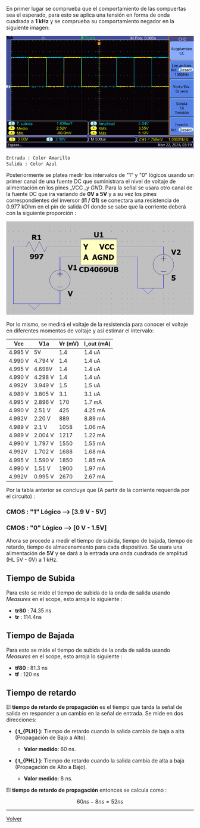 En primer lugar se comprueba que el comportamiento de las compuertas sea el esperado, para esto se aplica una tensión en forma de onda cuadrada a **1 kHz** y se comprueba su comportamiento negador en la siguiente imagen:

![](Imagenes/F0000TEK.bmp)

	Entrada : Color Amarillo
	Salida : Color Azul

Posteriormente se platea medir los intervalos de "1" y "0" lógicos usando un primer canal de una fuente DC que suministrara el nivel de voltaje de alimentación en los pines _VCC _y _GND_.  Para la señal se usara otro canal de la fuente DC que ira variando de **0V a 5V**  y a su vez los pines correspondientes del inversor (**I1  /  O1**) se conectara una resistencia de 0.977 kOhm en el pin de salida *O1* donde se sabe que la corriente deberá con la siguiente proporción : 

![|500](Imagenes/ImCD5.png)


Por lo mismo, se medirá el voltaje de la resistencia para conocer el voltaje en diferentes momentos de voltaje y así estimar el intervalo:

| Vcc     | V1a     | Vr (mV) | I_out (mA) |
| ------- | ------- | ------- | ---------- |
| 4.995 V | 5V      | 1.4     | 1.4 uA     |
| 4.990 V | 4.794 V | 1.4     | 1.4 uA     |
| 4.995 V | 4.698V  | 1.4     | 1.4 uA     |
| 4.990 V | 4.298 V | 1.4     | 1.4 uA     |
| 4.992V  | 3.949 V | 1.5     | 1.5 uA     |
| 4.989 V | 3.805 V | 3.1     | 3.1 uA     |
| 4.995 V | 2.896 V | 170     | 1.7 mA     |
| 4.990 V | 2.51 V  | 425     | 4.25 mA    |
| 4.992V  | 2.20 V  | 889     | 8.89 mA    |
| 4.989 V | 2.1 V   | 1058    | 1.06 mA    |
| 4.989 V | 2.004 V | 1217    | 1.22 mA    |
| 4.990 V | 1.797 V | 1550    | 1.55 mA    |
| 4.992V  | 1.702 V | 1688    | 1.68 mA    |
| 4.995 V | 1.590 V | 1850    | 1.85 mA    |
| 4.990 V | 1.51 V  | 1900    | 1.97 mA    |
| 4.992V  | 0.995 V | 2670    | 2.67 mA    |

Por la tabla anterior se concluye que  (A partir de la corriente requerida por el circuito) :

### CMOS : "1" Lógico  --> [3.9 V - 5V]
### CMOS : "0" Lógico  --> [0 V - 1.5V]


Ahora se procede a medir el tiempo de subida, tiempo de bajada, tiempo de retardo, tiempo de almacenamiento para cada dispositivo. Se usara una alimentación de **5V** y se dará a la entrada una onda cuadrada de amplitud (HL 5V - 0V) a 1 kHz.

## Tiempo de Subida

Para esto se mide el tiempo de subida de la onda de salida usando _Measures_ en el scope, esto arroja lo siguiente :

* **tr80** : 74.35 ns
* **tr** : 114.4ns
## Tiempo de Bajada

Para esto se mide el tiempo de subida de la onda de salida usando _Measures_ en el scope, esto arroja lo siguiente :

* **tf80** : 81.3 ns
* **tf** : 120 ns

## Tiempo de retardo

El **tiempo de retardo de propagación** es el tiempo que tarda la señal de salida en responder a un cambio en la señal de entrada. Se mide en dos direcciones:

- **\( t_{PLH} \)**: Tiempo de retardo cuando la salida cambia de baja a alta (Propagación de Bajo a Alto).
  - **Valor medido**: 60 ns.

- **\( t_{PHL} \)**: Tiempo de retardo cuando la salida cambia de alta a baja (Propagación de Alto a Bajo).
  - **Valor medido**: 8 ns.
  
El **tiempo de retardo de propagación** entonces se calcula como :

$$ 60 ns - 8ns = 52 ns$$


---

[Volver](https://github.com/juamorenogo/Digital_2024_2/tree/main/Lab_01/SN70LS04)
